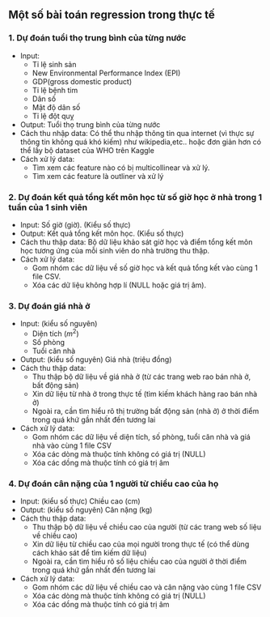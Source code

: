 ## Một số bài toán regression trong thực tế

### 1. Dự đoán tuổi thọ trung bình của từng nước

- Input:
    + Tỉ lệ sinh sản
    + New Environmental Performance Index (EPI)
    + GDP(gross domestic product)
    + Tỉ lệ bệnh tim
    + Dân số
    + Mật độ dân số
    + Tỉ lệ đột quỵ
- Output:
    Tuổi thọ trung bình của từng nước
- Cách thu nhập data:
    Có thể thu nhập thông tin qua internet (vì thực sự thông tin không quá khó kiếm) như wikipedia,etc.. hoặc đơn giản hơn có thể lấy bộ dataset của WHO trên Kaggle
- Cách xử lý data:
    + Tìm xem các feature nào có bị multicollinear và xử lý.
    + Tìm xem các feature là outliner và xử lý

### 2. Dự đoán kết quả tổng kết môn học từ số giờ học ở nhà trong 1 tuần của 1 sinh viên

- Input:
	  Số giờ (giờ). (Kiểu số thực)
- Output:
	  Kết quả tổng kết môn học. (Kiểu số thực)
- Cách thu thập data:
	  Bộ dữ liệu khảo sát giờ học và điểm tổng kết môn học tương ứng của mỗi sinh viên do nhà trường thu thập.
- Cách xử lý data:
    + Gom nhóm các dữ liệu về số giờ học và kết quả tổng kết vào cùng 1 file CSV.
    + Xóa các dữ liệu không hợp lí (NULL hoặc giá trị âm).

### 3. Dự đoán giá nhà ở

- Input: (kiểu số nguyên)
    + Diện tích $(m^2)$
    + Số phòng
    + Tuổi căn nhà
 - Output: (kiểu số nguyên)
     Giá nhà (triệu đồng)
 - Cách thu thập data:
    + Thu thập bộ dữ liệu về giá nhà ở (từ các trang web rao bán nhà ở, bất động sản)
    + Xin dữ liệu từ nhà ở trong thực tế (tìm kiếm khách hàng rao bán nhà ở)
    + Ngoài ra, cần tìm hiểu rõ thị trường bất động sản (nhà ở) ở thời điểm trong quá khứ gần nhất đến tương lai
- Cách xử lý data:
    + Gom nhóm các dữ liệu về diện tích, số phòng, tuổi căn nhà và giá nhà vào cùng 1 file CSV
    + Xóa các dòng mà thuộc tính không có giá trị (NULL)
    + Xóa các dồng mà thuộc tính có giá trị âm
 
 ### 4. Dự đoán cân nặng của 1 người từ chiều cao của họ
 
 - Input: (kiểu số thực)
     Chiều cao (cm)
 - Output: (kiểu số nguyên)
     Cân nặng (kg)
 - Cách thu thập data:
    + Thu thập bộ dữ liệu về chiều cao của người (từ các trang web số liệu về chiều cao)
    + Xin dữ liệu từ chiều cao của mọi người trong thực tế (có thể dùng cách khảo sát để tìm kiếm dữ liệu)
    + Ngoài ra, cần tìm hiểu rõ số liệu chiều cao của người ở thời điểm trong quá khứ gần nhất đến tương lai
- Cách xử lý data:
    + Gom nhóm các dữ liệu về chiều cao và cân nặng vào cùng 1 file CSV
    + Xóa các dòng mà thuộc tính không có giá trị (NULL)
    + Xóa các dồng mà thuộc tính có giá trị âm
